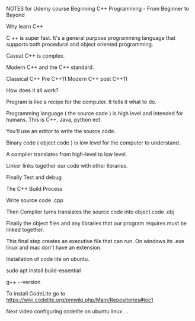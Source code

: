 NOTES for Udemy course Beginning C++ Programming - From Beginner to Beyond


Why learn C++

C ++ is super fast. It's a general purpose programming language that supports both procedural and object oriented programming.

Caveat C++ is complex.

Modern C++ and the C++ standard.

Classical C++ Pre C++11 Modern C++ post C++11


How does it all work?

Program is like a recipe for the computer. It tells it what to do.

Programming language ( the source code )  is high level and intended for humans. This is C++, Java, python ect.

You'll use an editor to write the source code.

Binary code ( object code ) is low level for the computer to understand.

A compiler translates from high-level to low level.

Linker links together our code with other libraries.

Finally Test and debug


The C++ Build Process

Write source code .cpp

Then Compiler turns translates the source code into object code .obj

Finally the object files and any libraries that our program requires must be linked together.

This final step creates an executive file that can run.
On windows its .exe linux and mac don't have an extension.


Installation of code lite on ubuntu.

sudo apt install build-essential

g++ --version

To install CodeLite go to https://wiki.codelite.org/pmwiki.php/Main/Repositories#toc1

Next video configuring codelite on ubuntu linux ... 
